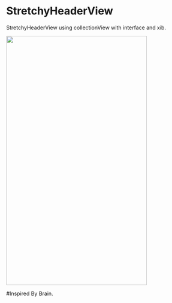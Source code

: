 # StretchyHeaderView
StretchyHeaderView using collectionView with interface and xib.

<img src="https://user-images.githubusercontent.com/15169802/61874872-109f0680-af07-11e9-82b2-9f5b6f50f969.gif" alt="" width="375" height="667">


#Inspired By Brain.
